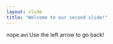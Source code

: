 ```yaml
---
layout: slide
title: "Welcome to our second slide!"
---
```

nope.avi
Use the left arrow to go back!
